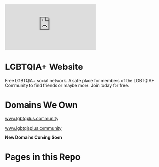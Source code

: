 ![Logo](https://www.lgbtqiaplus.community/image_transcoder.php?o=sys_custom_images&h=7&x=240&y=148)
# LGBTQIA+ Website
Free LGBTQIA+ social network. A safe place for members of the LGBTQIA+ Community to find friends or maybe more. Join today for free.
# Domains We Own
www.lgbtqplus.community

www.lgbtqiaplus.community

**New Domains Coming Soon**
# Pages in this Repo


<!--stackedit_data:
eyJoaXN0b3J5IjpbLTIwNzc2MjIyMywtNDQ0Nzg5OTE3LDEwND
IzNzM0MTFdfQ==
-->